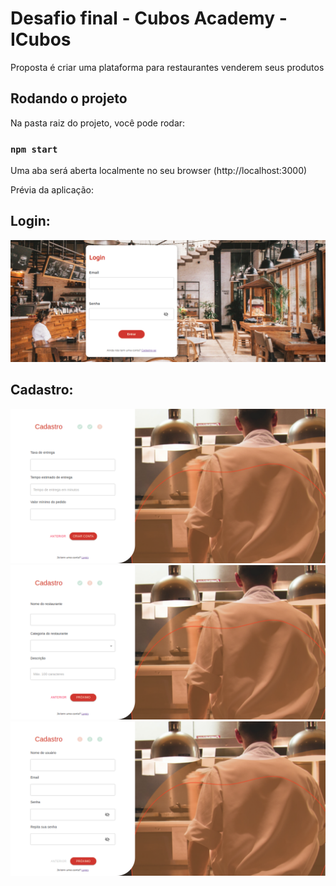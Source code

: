 # Desafio final - Cubos Academy - ICubos

Proposta é criar uma plataforma para restaurantes venderem seus produtos

## Rodando o projeto

Na pasta raiz do projeto, você pode rodar:

### `npm start`

Uma aba será aberta localmente no seu browser (http://localhost:3000)

Prévia da aplicação:

## Login:

<img src="./preview/loginIcubos.png" alt="imagem-tela-login" />

## Cadastro:

<img src="./preview/cadastroFirstStep.png" alt="imagem-tela-cadastro-primeiro-passo" />

<img src="./preview/cadastroSecondStep.png" alt="imagem-tela-cadastro-segundo-passo" />

<img src="./preview/cadastroThirdStep.png" alt="imagem-tela-cadastro-terceiro-passo" />


